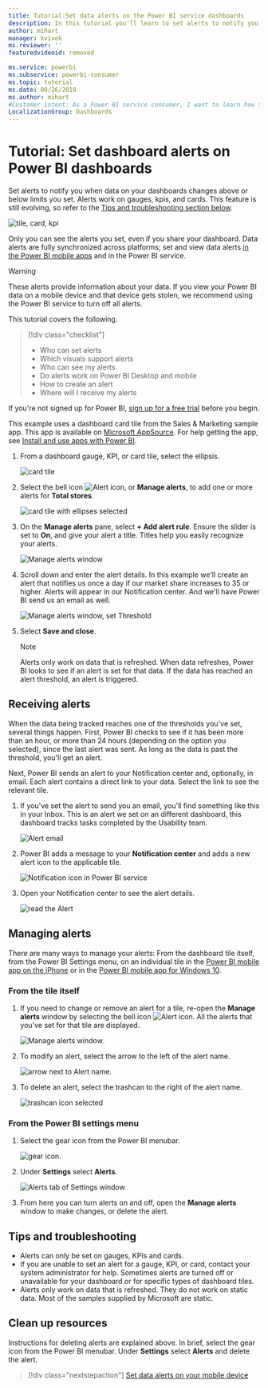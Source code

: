 ```yaml
---
title: Tutorial:Set data alerts on the Power BI service dashboards
description: In this tutorial you'll learn to set alerts to notify you when data in your dashboards changes beyond limits you set on Microsoft Power BI service.
author: mihart
manager: kvivek
ms.reviewer: ''
featuredvideoid: removed

ms.service: powerbi
ms.subservice: powerbi-consumer
ms.topic: tutorial
ms.date: 08/26/2019
ms.author: mihart
#Customer intent: As a Power BI service consumer, I want to learn how to create and update a data alert so that I get notified when important data changes above/below my set threshold.
LocalizationGroup: Dashboards
---
```

# Tutorial: Set dashboard alerts on Power BI dashboards
Set alerts to notify you when data on your dashboards changes above or below limits you set. Alerts work on gauges, kpis, and cards. This feature is still evolving, so refer to the [Tips and troubleshooting section below](#tips-and-troubleshooting).

![tile, card, kpi](media/end-user-alerts/card-gauge-kpi.png)

Only you can see the alerts you set, even if you share your dashboard. Data alerts are fully synchronized across platforms; set and view data alerts [in the Power BI mobile apps](mobile/mobile-set-data-alerts-in-the-mobile-apps.md) and in the Power BI service. 

> [!WARNING]
> These alerts provide information about your data. If you view your Power BI data on a mobile device and that device gets stolen, we recommend using the Power BI service to turn off all alerts.
> 

This tutorial covers the following.
> [!div class="checklist"]
> * Who can set alerts
> * Which visuals support alerts
> * Who can see my alerts
> * Do alerts work on Power BI Desktop and mobile
> * How to create an alert
> * Where will I receive my alerts

If you're not signed up for Power BI, [sign up for a free trial](https://app.powerbi.com/signupredirect?pbi_source=web) before you begin.

This example uses a dashboard card tile from the Sales & Marketing sample app. This app is available on [Microsoft AppSource](https://appsource.microsoft.com). For help getting the app, see [Install and use apps with Power BI](end-user-app-view.md).

1. From a dashboard gauge, KPI, or card tile, select the ellipsis.
   
   ![card tile](media/end-user-alerts/power-bi-cards.png)
2. Select the bell icon ![Alert icon](media/end-user-alerts/power-bi-bell-icon.png), or **Manage alerts**, to add one or more alerts for **Total stores**.

   ![card tile with ellipses selected](media/end-user-alerts/power-bi-ellipses.png)

   
1. On the **Manage alerts** pane, select **+ Add alert rule**.  Ensure the slider is set to **On**, and give your alert a title. Titles help you easily recognize your alerts.
   
   ![Manage alerts window](media/end-user-alerts/power-bi-manage-alert.png)
4. Scroll down and enter the alert details.  In this example we'll create an alert that notifies us once a day if our market share increases to 35 or higher. Alerts will appear in our Notification center. And we'll have Power BI send us an email as well.
   
   ![Manage alerts window, set Threshold](media/end-user-alerts/power-bi-manage-alert-details.png)
5. Select **Save and close**.
 
   > [!NOTE]
   > Alerts only work on data that is refreshed. When data refreshes, Power BI looks to see if an alert is set for that data. If the data has reached an alert threshold, an alert is triggered. 
   > 

## Receiving alerts
When the data being tracked reaches one of the thresholds you've set, several things happen. First, Power BI checks to see if it has been more than an hour, or more than 24 hours (depending on the option you selected), since the last alert was sent. As long as the data is past the threshold, you'll get an alert.

Next, Power BI sends an alert to your Notification center and, optionally, in email. Each alert contains a direct link to your data. Select the link to see the relevant tile.  

1. If you've set the alert to send you an email, you'll find something like this in your Inbox. This is an alert we set on an different dashboard, this dashboard tracks tasks completed by the Usability team.
   
   ![Alert email](media/end-user-alerts/power-bi-alert-email.png)
2. Power BI adds a message to your **Notification center** and adds a new alert icon to the applicable tile.
   
   ![Notification icon in Power BI service](media/end-user-alerts/power-bi-task-alert.png)
3. Open your Notification center to see the alert details.
   
    ![read the Alert](media/end-user-alerts/power-bi-notification.png)
   
  

## Managing alerts

There are many ways to manage your alerts: From the dashboard tile itself, from the Power BI Settings menu, on an individual tile in the [Power BI mobile app on the iPhone](mobile/mobile-set-data-alerts-in-the-mobile-apps.md) or in the [Power BI mobile app for Windows 10](mobile/mobile-set-data-alerts-in-the-mobile-apps.md).

### From the tile itself

1. If you need to change or remove an alert for a tile, re-open the **Manage alerts** window by selecting the bell icon ![Alert icon](media/end-user-alerts/power-bi-bell-icon.png). All the alerts that you've set for that tile are displayed.
   
    ![Manage alerts window](media/end-user-alerts/power-bi-manage-alerts.png).
2. To modify an alert, select the arrow to the left of the alert name.
   
    ![arrow next to Alert name](media/end-user-alerts/power-bi-modify-alert.png).
3. To delete an alert, select the trashcan to the right of the alert name.
   
      ![trashcan icon selected](media/end-user-alerts/power-bi-alert-delete.png)

### From the Power BI settings menu

1. Select the gear icon from the Power BI menubar.
   
    ![gear icon](media/end-user-alerts/powerbi-gear-icon.png).
2. Under **Settings** select **Alerts**.
   
    ![Alerts tab of Settings window](media/end-user-alerts/power-bi-alert-settings.png)
3. From here you can turn alerts on and off, open the **Manage alerts** window to make changes, or delete the alert.

## Tips and troubleshooting 

* Alerts can only be set on gauges, KPIs and cards.
* If you are unable to set an alert for a gauge, KPI, or card, contact your system administrator for help. Sometimes alerts are turned off or unavailable for your dashboard or for specific types of dashboard tiles.
* Alerts only work on data that is refreshed. They do not work on static data. Most of the samples supplied by Microsoft are static. 


## Clean up resources
Instructions for deleting alerts are explained above. In brief, select the gear icon from the Power BI menubar. Under **Settings** select **Alerts** and delete the alert.

> [!div class="nextstepaction"]
> [Set data alerts on your mobile device](mobile/mobile-set-data-alerts-in-the-mobile-apps.md)


